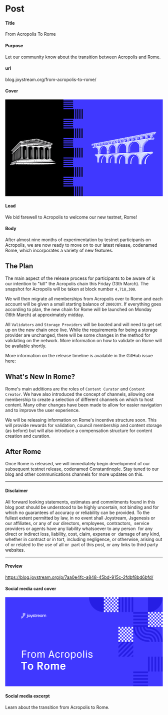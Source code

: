 # Post

#### Title

From Acropolis To Rome

#### Purpose

Let our community know about the transition between Acropolis and Rome.

#### url

blog.joystream.org/from-acropolis-to-rome/

#### Cover

<p align="center"><img src="from-acropolis-to-rome.png"></p>

#### Lead

We bid farewell to Acropolis to welcome our new testnet, Rome!

#### Body

After almost nine months of experimentation by testnet participants on Acropolis, we are now ready to move on to our latest release, codenamed Rome, which incorporates a variety of new features.

The Plan
--------

The main aspect of the release process for participants to be aware of is our intention to "kill" the Acropolis chain this Friday (13th March). The snapshot for Acropolis will be taken at block number `4,718,300`.

We will then migrate all memberships from Acropolis over to Rome and each account will be given a small starting balance of `2000JOY`. If everything goes according to plan, the new chain for Rome will be launched on Monday (16th March) at approximately midday.

All `Validators` and `Storage Providers` will be booted and will need to get set up on the new chain once live. While the requirements for being a storage provider are unchanged, there will be some changes in the method for validating on the network. More information on how to validate on Rome will be available shortly.

More information on the release timeline is available in the GitHub issue here:

What's New In Rome?
-------------------

Rome's main additions are the roles of `Content Curator` and `Content Creator`. We have also introduced the concept of channels, allowing one membership to create a selection of different channels on which to host content. Many other changes have been made to allow for easier navigation and to improve the user experience.

We will be releasing information on Rome's incentive structure soon. This will provide rewards for validation, council membership and content storage (as before) but will also introduce a compensation structure for content creation and curation.

After Rome
----------

Once Rome is released, we will immediately begin development of our subsequent testnet release, codenamed Constantinople. Stay tuned to our blog and other communications channels for more updates on this.

* * * * *

#### Disclaimer

All forward looking statements, estimates and commitments found in this blog post should be understood to be highly uncertain, not binding and for which no guarantees of accuracy or reliability can be provided. To the fullest extent permitted by law, in no event shall Joystream, Jsgenesis or our affiliates, or any of our directors, employees, contractors,  service providers or agents have any liability whatsoever to any person  for any direct or indirect loss, liability, cost, claim, expense or  damage of any kind, whether in contract or in tort, including negligence, or otherwise, arising out of or related to the use of all or  part of this post, or any links to third party websites.

* * * * *

#### Preview

https://blog.joystream.org/p/7aa0e4fc-a848-45bd-915c-2fdbf8bd6bfd/

<!--- REPLACE LINK ABOVE ON PUBLICATION --->

#### Social media card cover

<p align="center"><img src="twitter-cover.png"></p>

#### Social media excerpt

Learn about the transition from Acropolis to Rome.
